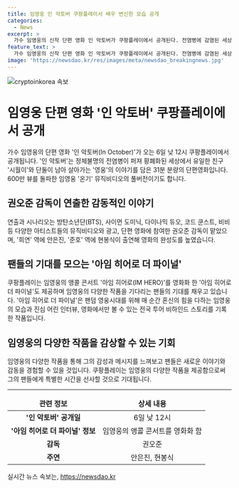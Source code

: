 ```yaml
---
title: 임영웅 인 악토버 쿠팡플레이서 배우 변신한 모습 공개
categories:
  - News
excerpt: >
  가수 임영웅의 신작 단편 영화 인 악토버가 쿠팡플레이에서 공개된다. 전염병에 감염된 세상 속에서 친구와 함께 살아가는 이야기를 담은 영화는 임영웅의 음악비디오에서 손꼽히는 친구들과 함께 제작됐다. 또한, 아임 히어로 더 파이널에서는 임영웅의 무대 뒷 이야기와 진정한 모습을 엿볼 수 있다. 팬들의 기대가 높아지고 있는 가운데, 곧 공개될 이 작품들이 뜨거운 관심을 모으고 있다.
feature_text: >
  가수 임영웅의 신작 단편 영화 인 악토버가 쿠팡플레이에서 공개된다. 전염병에 감염된 세상 속에서 친구와 함께 살아가는 이야기를 담은 영화는 임영웅의 음악비디오에서 손꼽히는 친구들과 함께 제작됐다. 또한, 아임 히어로 더 파이널에서는 임영웅의 무대 뒷 이야기와 진정한 모습을 엿볼 수 있다. 팬들의 기대가 높아지고 있는 가운데, 곧 공개될 이 작품들이 뜨거운 관심을 모으고 있다.
image: 'https://newsdao.kr/res/images/meta/newsdao_breakingnews.jpg'
---
```


<p><img src="https://newsdao.kr/res/images/meta/newsdao_breakingnews.jpg" alt="cryptoinkorea 속보" /></p>

<h1>임영웅 단편 영화 '인 악토버' 쿠팡플레이에서 공개</h1>

<p data-ke-size="size16">가수 임영웅의 단편 영화 '인 악토버(In October)'가 오는 6일 낮 12시 쿠팡플레이에서 공개됩니다. '인 악토버'는 정체불명의 전염병이 퍼져 황폐화된 세상에서 유일한 친구 '시월이'와 단둘이 남아 살아가는 '영웅'의 이야기를 담은 31분 분량의 단편영화입니다. 600만 뷰를 돌파한 임영웅 '온기' 뮤직비디오의 풀버전이기도 합니다.</p>

<h2>권오준 감독이 연출한 감동적인 이야기</h2>

<p data-ke-size="size16">연출과 시나리오는 방탄소년단(BTS), 사이먼 도미닉, 다이나믹 듀오, 코드 쿤스트, 비비 등 다양한 아티스트들의 뮤직비디오와 광고, 단편 영화에 참여한 권오준 감독이 맡았으며, '희연' 역에 안은진, '준호' 역에 현봉식이 출연해 영화의 완성도를 높였습니다.</p>

<h2>팬들의 기대를 모으는 '아임 히어로 더 파이널'</h2>

<p data-ke-size="size16">쿠팡플레이는 임영웅의 앵콜 콘서트 '아임 히어로(IM HERO)'를 영화화 한 '아임 히어로 더 파이널'도 제공하며 임영웅의 다양한 작품을 기다리는 팬들의 기대를 채우고 있습니다. '아임 히어로 더 파이널'은 팬덤 영웅시대를 위해 매 순간 혼신의 힘을 다하는 임영웅의 모습과 진심 어린 인터뷰, 영화에서만 볼 수 있는 전국 투어 비하인드 스토리를 기록한 작품입니다.</p>

<h2>임영웅의 다양한 작품을 감상할 수 있는 기회</h2>

<p data-ke-size="size16">임영웅의 다양한 작품을 통해 그의 감성과 메시지를 느껴보고 팬들은 새로운 이야기와 감동을 경험할 수 있을 것입니다. 쿠팡플레이는 임영웅의 다양한 작품을 제공함으로써 그의 팬들에게 특별한 시간을 선사할 것으로 기대됩니다.</p>

<hr>

<table>
<thead>
<tr>
<td style="text-align: center; height: 17px;"><b>관련 정보</b></td>
<td style="text-align: center; height: 17px;"><b>상세 내용</b></td>
</tr>
</thead>
<tbody>
<tr>
<td style="text-align: center; height: 17px;"><b>'인 악토버' 공개일</b></td>
<td style="text-align: center; height: 17px;">6일 낮 12시</td>
</tr>
<tr>
<td style="text-align: center; height: 17px;"><b>'아임 히어로 더 파이널' 정보</b></td>
<td style="text-align: center; height: 17px;">임영웅의 앵콜 콘서트를 영화화 함</td>
</tr>
<tr>
<td style="text-align: center; height: 17px;"><b>감독</b></td>
<td style="text-align: center; height: 17px;">권오준</td>
</tr>
<tr>
<td style="text-align: center; height: 17px;"><b>주연</b></td>
<td style="text-align: center; height: 17px;">안은진, 현봉식</td>
</tr>
</tbody>
</table>
실시간 뉴스 속보는, <a href="https://newsdao.kr" rel="dofollow">https://newsdao.kr</a>


